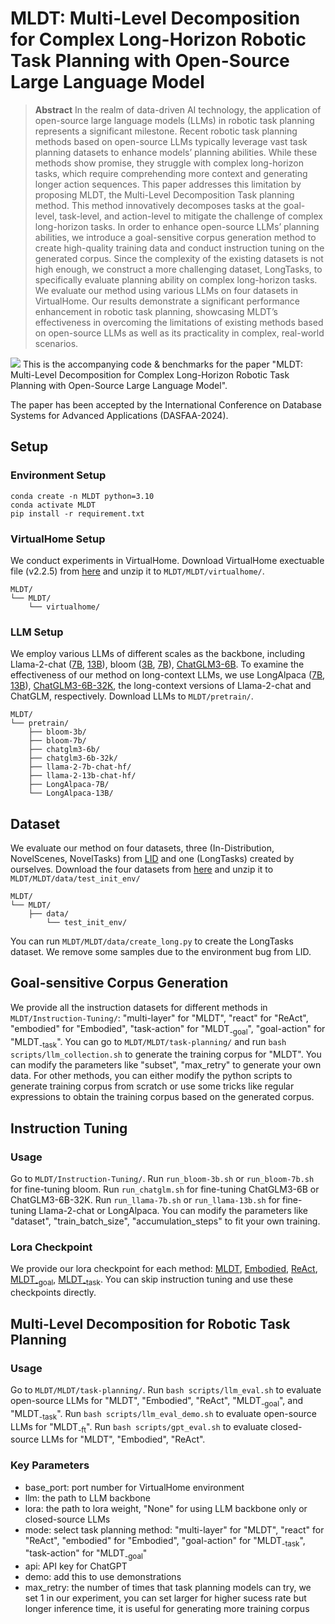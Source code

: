 # MLDT: Multi-Level Decomposition for Complex Long-Horizon Robotic Task Planning with Open-Source Large Language Model

> **Abstract**
In the realm of data-driven AI technology, the application of open-source large language models (LLMs) in robotic task planning represents a significant milestone. Recent robotic task planning methods based on open-source LLMs typically leverage vast task planning datasets to enhance models’ planning abilities. While these methods show promise, they struggle with complex long-horizon tasks, which require comprehending more context and generating longer action sequences. This paper addresses this limitation by proposing MLDT, the Multi-Level Decomposition Task planning method. This method innovatively decomposes tasks at the goal-level, task-level, and action-level to mitigate the challenge of complex long-horizon tasks. In order to enhance open-source LLMs’ planning abilities, we introduce a goal-sensitive corpus generation method to create high-quality training data and conduct instruction tuning on the generated corpus. Since the complexity of the existing datasets is not high enough, we construct a more challenging dataset, LongTasks, to specifically evaluate planning ability on complex long-horizon tasks. We evaluate our method using various LLMs on four datasets in VirtualHome. Our results demonstrate a significant performance enhancement in robotic task planning, showcasing MLDT’s effectiveness in overcoming the limitations of existing methods based on open-source LLMs as well as its practicality in complex, real-world scenarios.
> 
![](./figs/1.png)
This is the accompanying code & benchmarks for the paper "MLDT: Multi-Level Decomposition for Complex Long-Horizon Robotic Task Planning with Open-Source Large Language Model".

The paper has been accepted by the International Conference on Database Systems for Advanced Applications (DASFAA-2024).

## Setup
### Environment Setup
```
conda create -n MLDT python=3.10
conda activate MLDT
pip install -r requirement.txt
```
### VirtualHome Setup
We conduct experiments in VirtualHome. Download VirtualHome exectuable file (v2.2.5) from [here](https://1drv.ms/u/s!Am9fgKqXV2C2bB8WJWKb4-NABSg?e=8FJOUA) and unzip it to ```MLDT/MLDT/virtualhome/```. 
```
MLDT/
└── MLDT/
    └── virtualhome/                                                          
```
### LLM Setup
We employ various LLMs of different scales as the backbone, including Llama-2-chat ([7B](https://huggingface.co/meta-llama/Llama-2-7b-chat-hf), [13B](https://huggingface.co/meta-llama/Llama-2-13b-chat-hf)), bloom ([3B](https://huggingface.co/bigscience/bloom-3b), [7B](https://huggingface.co/bigscience/bloom-7b1)), [ChatGLM3-6B](https://huggingface.co/THUDM/chatglm3-6b). To examine the effectiveness of our method on long-context LLMs, we use LongAlpaca ([7B](https://huggingface.co/Yukang/LongAlpaca-7B), [13B](https://huggingface.co/Yukang/LongAlpaca-13B)), [ChatGLM3-6B-32K](https://huggingface.co/THUDM/chatglm3-6b-32k), the long-context versions of Llama-2-chat and ChatGLM, respectively. Download LLMs to ```MLDT/pretrain/```.
```
MLDT/
└── pretrain/
    ├── bloom-3b/
    ├── bloom-7b/
    ├── chatglm3-6b/
    ├── chatglm3-6b-32k/
    ├── llama-2-7b-chat-hf/
    ├── llama-2-13b-chat-hf/
    ├── LongAlpaca-7B/
    └── LongAlpaca-13B/                         
```

## Dataset
We evaluate our method on four datasets, three (In-Distribution, NovelScenes, NovelTasks) from [LID](https://github.com/ShuangLI59/Pre-Trained-Language-Models-for-Interactive-Decision-Making) and one (LongTasks) created by ourselves. Download the four datasets from [here](https://1drv.ms/u/s!AvfJPiUjTsi_aYQaFwohMS7NA2s?e=tZkalm) and unzip it to ```MLDT/MLDT/data/test_init_env/```
```
MLDT/
└── MLDT/
    ├── data/                  
        └── test_init_env/                                        
```                                                     
You can run ```MLDT/MLDT/data/create_long.py``` to create the LongTasks dataset. We remove some samples due to the environment bug from LID.

## Goal-sensitive Corpus Generation
We provide all the instruction datasets for different methods in ```MLDT/Instruction-Tuning/```: "multi-layer" for "MLDT", "react" for "ReAct", "embodied" for "Embodied", "task-action" for "MLDT<sub>-goal</sub>", "goal-action" for "MLDT<sub>-task</sub>".
You can go to ```MLDT/MLDT/task-planning/``` and run ```bash scripts/llm_collection.sh``` to generate the training corpus for "MLDT". You can modify the parameters like "subset", "max_retry" to generate your own data. For other methods, you can either modify the python scripts to generate training corpus from scratch or use some tricks like regular expressions to obtain the training corpus based on the generated corpus.

## Instruction Tuning
### Usage
Go to ```MLDT/Instruction-Tuning/```. Run ```run_bloom-3b.sh``` or ```run_bloom-7b.sh``` for fine-tuning bloom. Run ```run_chatglm.sh``` for fine-tuning ChatGLM3-6B or ChatGLM3-6B-32K. Run ```run_llama-7b.sh``` or ```run_llama-13b.sh``` for fine-tuning Llama-2-chat or LongAlpaca. You can modify the parameters like "dataset", "train_batch_size", "accumulation_steps" to fit your own training.
### Lora Checkpoint
We provide our lora checkpoint for each method: [MLDT](https://1drv.ms/u/s!An61WTKu2fOOa6lOfBDVmFP2Quo?e=O0N5l7), [Embodied](https://1drv.ms/u/s!AvfJPiUjTsi_an6vmzEdlH5LaVs?e=0KYZN0), [ReAct](https://1drv.ms/u/s!Am9fgKqXV2C2ayrt9rQVOFg1044?e=9SLo5M), [MLDT<sub>-goal</sub>](https://1drv.ms/u/s!An61WTKu2fOObDIxmBz1LpeD6U4?e=hRa8G5), [MLDT<sub>-task</sub>](https://1drv.ms/u/s!AvfJPiUjTsi_a6idWguHNSppN9k?e=Tj43MW). You can skip instruction tuning and use these checkpoints directly.

## Multi-Level Decomposition for Robotic Task Planning
### Usage
Go to ```MLDT/MLDT/task-planning/```. Run ```bash scripts/llm_eval.sh``` to evaluate open-source LLMs for "MLDT", "Embodied", "ReAct", "MLDT<sub>-goal</sub>", and "MLDT<sub>-task</sub>". Run ```bash scripts/llm_eval_demo.sh``` to evaluate open-source LLMs for "MLDT<sub>-ft</sub>". Run ```bash scripts/gpt_eval.sh``` to evaluate closed-source LLMs for "MLDT", "Embodied", "ReAct".
### Key Parameters
- base_port: port number for VirtualHome environment
- llm: the path to LLM backbone
- lora: the path to lora weight, "None" for using LLM backbone only or closed-source LLMs
- mode: select task planning method: "multi-layer" for "MLDT", "react" for "ReAct", "embodied" for "Embodied", "goal-action" for "MLDT<sub>-task</sub>", "task-action" for "MLDT<sub>-goal</sub>"
- api: API key for ChatGPT
- demo: add this to use demonstrations
- max_retry: the number of times that task planning models can try, we set 1 in our experiment, you can set larger for higher sucess rate but longer inference time, it is useful for generating more training corpus
